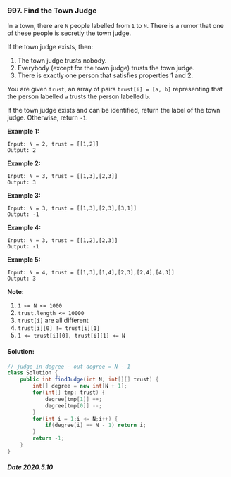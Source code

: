 ### 997. Find the Town Judge

In a town, there are `N` people labelled from `1` to `N`. There is a rumor that one of these people is secretly the town judge.

If the town judge exists, then:

1. The town judge trusts nobody.
2. Everybody (except for the town judge) trusts the town judge.
3. There is exactly one person that satisfies properties 1 and 2.

You are given `trust`, an array of pairs `trust[i] = [a, b]` representing that the person labelled `a` trusts the person labelled `b`.

If the town judge exists and can be identified, return the label of the town judge. Otherwise, return `-1`.

 

**Example 1:**

```
Input: N = 2, trust = [[1,2]]
Output: 2
```

**Example 2:**

```
Input: N = 3, trust = [[1,3],[2,3]]
Output: 3
```

**Example 3:**

```
Input: N = 3, trust = [[1,3],[2,3],[3,1]]
Output: -1
```

**Example 4:**

```
Input: N = 3, trust = [[1,2],[2,3]]
Output: -1
```

**Example 5:**

```
Input: N = 4, trust = [[1,3],[1,4],[2,3],[2,4],[4,3]]
Output: 3
```

 

**Note:**

1. `1 <= N <= 1000`
2. `trust.length <= 10000`
3. `trust[i]` are all different
4. `trust[i][0] != trust[i][1]`
5. `1 <= trust[i][0], trust[i][1] <= N`

#### Solution:

```java
// judge in-degree - out-degree = N - 1
class Solution {
    public int findJudge(int N, int[][] trust) {
        int[] degree = new int[N + 1];
        for(int[] tmp: trust) {
            degree[tmp[1]] ++;
            degree[tmp[0]] --;
        }
        for(int i = 1;i <= N;i++) {
            if(degree[i] == N - 1) return i;
        }
        return -1;
    }
}
```

##### Date 2020.5.10